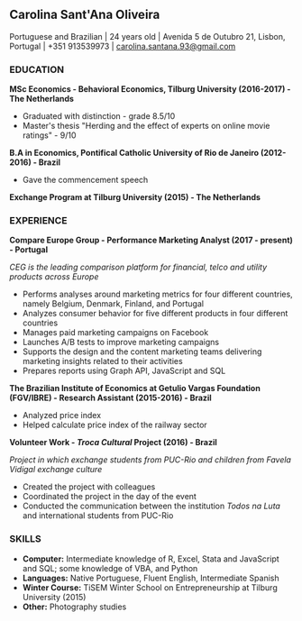 ## Carolina Sant'Ana Oliveira   
Portuguese and Brazilian | 24 years old |
Avenida 5 de Outubro 21, Lisbon, Portugal | +351 913539973 | carolina.santana.93@gmail.com

### EDUCATION
**MSc Economics - Behavioral Economics, Tilburg University (2016-2017) - The Netherlands**                              

  - Graduated with distinction - grade 8.5/10
  - Master's thesis "Herding and the effect of experts on online movie ratings" - 9/10
    
**B.A in Economics, Pontifical Catholic University of Rio de Janeiro (2012-2016) - Brazil**          

  - Gave the commencement speech
  
**Exchange Program at Tilburg University (2015) - The Netherlands** 

### EXPERIENCE
**Compare Europe Group - Performance Marketing Analyst (2017 - present) - Portugal**

*CEG is the leading comparison platform for financial, telco and utility products across Europe*
- Performs analyses around marketing metrics for four different countries, namely Belgium, Denmark, Finland, and Portugal
- Analyzes consumer behavior for five different products in four different countries
- Manages paid marketing campaigns on Facebook
- Launches A/B tests to improve marketing campaigns
- Supports the design and the content marketing teams delivering marketing insights related to their activities
- Prepares reports using Graph API, JavaScript and SQL

**The Brazilian Institute of Economics at Getulio Vargas Foundation (FGV/IBRE) - Research Assistant (2015-2016) - Brazil**        
- Analyzed price index
- Helped calculate price index of the railway sector

**Volunteer Work - *Troca Cultural* Project (2016) - Brazil**

*Project in which exchange students from PUC-Rio and children from Favela Vidigal exchange culture*
- Created the project with colleagues
- Coordinated the project in the day of the event
- Conducted the communication between the institution *Todos na Luta* and international students from PUC-Rio
                                               
### SKILLS
- **Computer:** Intermediate knowledge of R, Excel, Stata and JavaScript and SQL; some knowledge of VBA, and Python
- **Languages:** Native Portuguese, Fluent English, Intermediate Spanish
- **Winter Course:** TiSEM Winter School on Entrepreneurship at Tilburg University (2015)
- **Other:** Photography studies
